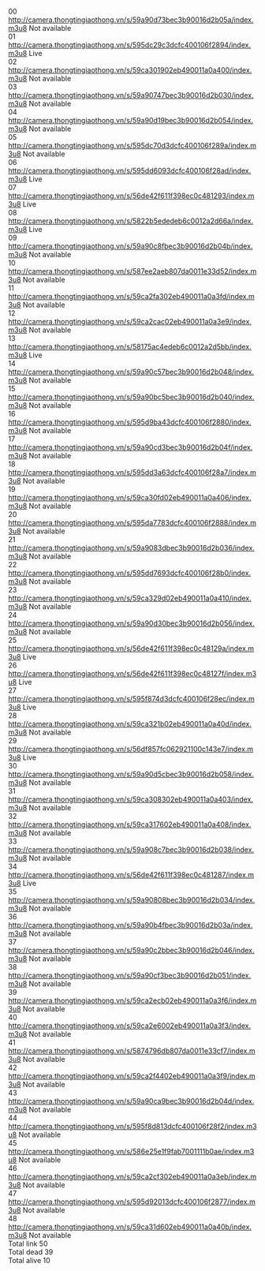 
00 http://camera.thongtingiaothong.vn/s/59a90d73bec3b90016d2b05a/index.m3u8 Not available  
01 http://camera.thongtingiaothong.vn/s/595dc29c3dcfc400106f2894/index.m3u8 Live  
02 http://camera.thongtingiaothong.vn/s/59ca301902eb490011a0a400/index.m3u8 Not available  
03 http://camera.thongtingiaothong.vn/s/59a90747bec3b90016d2b030/index.m3u8 Not available  
04 http://camera.thongtingiaothong.vn/s/59a90d19bec3b90016d2b054/index.m3u8 Not available  
05 http://camera.thongtingiaothong.vn/s/595dc70d3dcfc400106f289a/index.m3u8 Not available  
06 http://camera.thongtingiaothong.vn/s/595dd6093dcfc400106f28ad/index.m3u8 Live  
07 http://camera.thongtingiaothong.vn/s/56de42f611f398ec0c481293/index.m3u8 Live  
08 http://camera.thongtingiaothong.vn/s/5822b5ededeb6c0012a2d66a/index.m3u8 Live  
09 http://camera.thongtingiaothong.vn/s/59a90c8fbec3b90016d2b04b/index.m3u8 Not available  
10 http://camera.thongtingiaothong.vn/s/587ee2aeb807da0011e33d52/index.m3u8 Not available  
11 http://camera.thongtingiaothong.vn/s/59ca2fa302eb490011a0a3fd/index.m3u8 Not available  
12 http://camera.thongtingiaothong.vn/s/59ca2cac02eb490011a0a3e9/index.m3u8 Not available  
13 http://camera.thongtingiaothong.vn/s/58175ac4edeb6c0012a2d5bb/index.m3u8 Live  
14 http://camera.thongtingiaothong.vn/s/59a90c57bec3b90016d2b048/index.m3u8 Not available  
15 http://camera.thongtingiaothong.vn/s/59a90bc5bec3b90016d2b040/index.m3u8 Not available  
16 http://camera.thongtingiaothong.vn/s/595d9ba43dcfc400106f2880/index.m3u8 Not available  
17 http://camera.thongtingiaothong.vn/s/59a90cd3bec3b90016d2b04f/index.m3u8 Not available  
18 http://camera.thongtingiaothong.vn/s/595dd3a63dcfc400106f28a7/index.m3u8 Not available  
19 http://camera.thongtingiaothong.vn/s/59ca30fd02eb490011a0a406/index.m3u8 Not available  
20 http://camera.thongtingiaothong.vn/s/595da7783dcfc400106f2888/index.m3u8 Not available  
21 http://camera.thongtingiaothong.vn/s/59a9083dbec3b90016d2b036/index.m3u8 Not available  
22 http://camera.thongtingiaothong.vn/s/595dd7693dcfc400106f28b0/index.m3u8 Not available  
23 http://camera.thongtingiaothong.vn/s/59ca329d02eb490011a0a410/index.m3u8 Not available  
24 http://camera.thongtingiaothong.vn/s/59a90d30bec3b90016d2b056/index.m3u8 Not available  
25 http://camera.thongtingiaothong.vn/s/56de42f611f398ec0c48129a/index.m3u8 Live  
26 http://camera.thongtingiaothong.vn/s/56de42f611f398ec0c48127f/index.m3u8 Live  
27 http://camera.thongtingiaothong.vn/s/595f874d3dcfc400106f28ec/index.m3u8 Live  
28 http://camera.thongtingiaothong.vn/s/59ca321b02eb490011a0a40d/index.m3u8 Not available  
29 http://camera.thongtingiaothong.vn/s/56df857fc062921100c143e7/index.m3u8 Live  
30 http://camera.thongtingiaothong.vn/s/59a90d5cbec3b90016d2b058/index.m3u8 Not available  
31 http://camera.thongtingiaothong.vn/s/59ca308302eb490011a0a403/index.m3u8 Not available  
32 http://camera.thongtingiaothong.vn/s/59ca317602eb490011a0a408/index.m3u8 Not available  
33 http://camera.thongtingiaothong.vn/s/59a908c7bec3b90016d2b038/index.m3u8 Not available  
34 http://camera.thongtingiaothong.vn/s/56de42f611f398ec0c481287/index.m3u8 Live  
35 http://camera.thongtingiaothong.vn/s/59a90808bec3b90016d2b034/index.m3u8 Not available  
36 http://camera.thongtingiaothong.vn/s/59a90b4fbec3b90016d2b03a/index.m3u8 Not available  
37 http://camera.thongtingiaothong.vn/s/59a90c2bbec3b90016d2b046/index.m3u8 Not available  
38 http://camera.thongtingiaothong.vn/s/59a90cf3bec3b90016d2b051/index.m3u8 Not available  
39 http://camera.thongtingiaothong.vn/s/59ca2ecb02eb490011a0a3f6/index.m3u8 Not available  
40 http://camera.thongtingiaothong.vn/s/59ca2e6002eb490011a0a3f3/index.m3u8 Not available  
41 http://camera.thongtingiaothong.vn/s/5874796db807da0011e33cf7/index.m3u8 Not available  
42 http://camera.thongtingiaothong.vn/s/59ca2f4402eb490011a0a3f9/index.m3u8 Not available  
43 http://camera.thongtingiaothong.vn/s/59a90ca9bec3b90016d2b04d/index.m3u8 Not available  
44 http://camera.thongtingiaothong.vn/s/595f8d813dcfc400106f28f2/index.m3u8 Not available  
45 http://camera.thongtingiaothong.vn/s/586e25e1f9fab7001111b0ae/index.m3u8 Not available  
46 http://camera.thongtingiaothong.vn/s/59ca2cf302eb490011a0a3eb/index.m3u8 Not available  
47 http://camera.thongtingiaothong.vn/s/595d92013dcfc400106f2877/index.m3u8 Not available  
48 http://camera.thongtingiaothong.vn/s/59ca31d602eb490011a0a40b/index.m3u8 Not available  
Total link 50  
Total dead 39  
Total alive 10  
